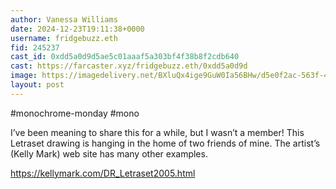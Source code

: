 ```yaml
---
author: Vanessa Williams
date: 2024-12-23T19:11:38+0000
username: fridgebuzz.eth
fid: 245237
cast_id: 0xdd5a0d9d5ae5c01aaaf5a303bf4f38b8f2cdb640
cast: https://farcaster.xyz/fridgebuzz.eth/0xdd5a0d9d
image: https://imagedelivery.net/BXluQx4ige9GuW0Ia56BHw/d5e0f2ac-563f-4bff-a99a-7021501d8000/original
layout: post
---
```


#monochrome-monday #mono

I’ve been meaning to share this for a while, but I wasn’t a member! This Letraset drawing is hanging in the home of two friends of mine. The artist’s (Kelly Mark) web site has many other examples.

https://kellymark.com/DR_Letraset2005.html

<img src='https://imagedelivery.net/BXluQx4ige9GuW0Ia56BHw/d5e0f2ac-563f-4bff-a99a-7021501d8000/original' alt='' referrerpolicy='no-referrer'/>
